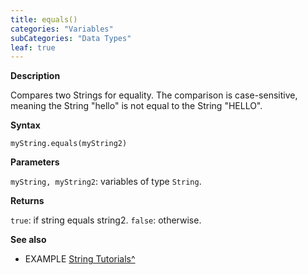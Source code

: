 ```yaml
---
title: equals()
categories: "Variables"
subCategories: "Data Types"
leaf: true
---
```


**Description**

Compares two Strings for equality. The comparison is case-sensitive,
meaning the String "hello" is not equal to the String "HELLO".

**Syntax**

`myString.equals(myString2)`

**Parameters**

`myString, myString2`: variables of type `String`.

**Returns**

`true`: if string equals string2.
`false`: otherwise.

**See also**

-   EXAMPLE [String
    Tutorials^](https://www.arduino.cc/en/Tutorial/BuiltInExamples#strings)
